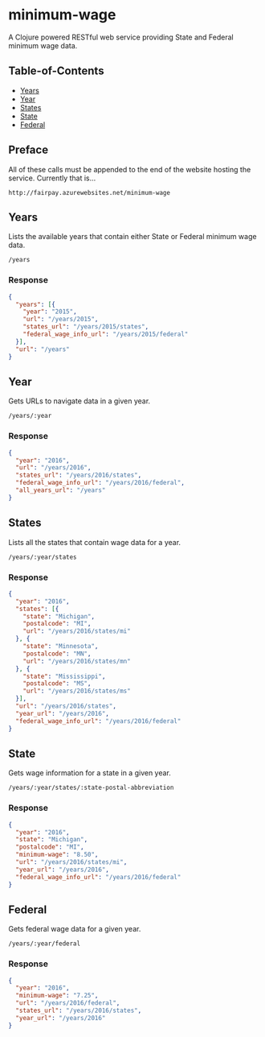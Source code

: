 # minimum-wage

A Clojure powered RESTful web service providing State and Federal minimum wage data.

## Table-of-Contents

* [Years](#years)
* [Year](#year)
* [States](#states)
* [State](#state)
* [Federal](#federal)

## Preface

All of these calls must be appended to the end of the website hosting the service. Currently that is...

`http://fairpay.azurewebsites.net/minimum-wage`

## <a name="years"></a>Years

Lists the available years that contain either State or Federal minimum wage data.

`/years`

### Response

```JSON
{
  "years": [{
    "year": "2015",
    "url": "/years/2015",
    "states_url": "/years/2015/states",
    "federal_wage_info_url": "/years/2015/federal"
  }],
  "url": "/years"
}
```

## <a name="year"></a>Year

Gets URLs to navigate data in a given year.

`/years/:year`

### Response

```JSON
{
  "year": "2016",
  "url": "/years/2016",
  "states_url": "/years/2016/states",
  "federal_wage_info_url": "/years/2016/federal",
  "all_years_url": "/years"
}
```
## <a name="states"></a>States

Lists all the states that contain wage data for a year.

`/years/:year/states`

### Response

```JSON
{
  "year": "2016",
  "states": [{
    "state": "Michigan",
    "postalcode": "MI",
    "url": "/years/2016/states/mi"
  }, {
    "state": "Minnesota",
    "postalcode": "MN",
    "url": "/years/2016/states/mn"
  }, {
    "state": "Mississippi",
    "postalcode": "MS",
    "url": "/years/2016/states/ms"
  }],
  "url": "/years/2016/states",
  "year_url": "/years/2016",
  "federal_wage_info_url": "/years/2016/federal"
}
```

## <a name="state"></a>State

Gets wage information for a state in a given year.

`/years/:year/states/:state-postal-abbreviation`

### Response

```JSON
{
  "year": "2016",
  "state": "Michigan",
  "postalcode": "MI",
  "minimum-wage": "8.50",
  "url": "/years/2016/states/mi",
  "year_url": "/years/2016",
  "federal_wage_info_url": "/years/2016/federal"
}
```

## <a name="federal"></a>Federal

Gets federal wage data for a given year.

`/years/:year/federal`

### Response

```JSON
{
  "year": "2016",
  "minimum-wage": "7.25",
  "url": "/years/2016/federal",
  "states_url": "/years/2016/states",
  "year_url": "/years/2016"
}
```